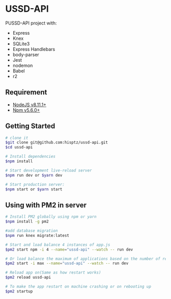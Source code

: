 # USSD-API

PUSSD-API project with:

- Express
- Knex
- SQLite3
- Express Handlebars
- body-parser
- Jest
- nodemon
- Babel
- r2

## Requirement

- [NodeJS v8.11.1+](https://nodejs.org)
- [Npm v5.6.0+](https://www.npmjs.com/)

## Getting Started

```sh
# clone it
$git clone git@github.com:hisptz/ussd-api.git
$cd ussd-api

# Install dependencies
$npm install

# Start development live-reload server
$npm run dev or $yarn dev

# Start production server:
$npm start or $yarn start
```

## Using with PM2 in server

```sh
# Install PM2 globally using npm or yarn
$npm install -g pm2

#add database migration
$npm run knex migrate:latest

# Start and load balance 4 instances of app.js
$pm2 start npm -i 4 --name="ussd-api" --watch -- run dev

# Or load balance the maximum of applications based on the number of request sent to it
$pm2 start -i max --name="ussd-api" --watch -- run dev

# Reload app on(Same as how restart works)
$pm2 reload ussd-api

# To make the app restart on machine crashing or on rebooting up
$pm2 startup
```
